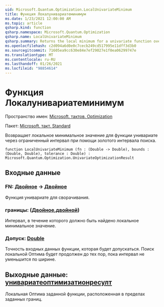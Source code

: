 ```yaml
---
uid: Microsoft.Quantum.Optimization.LocalUnivariateMinimum
title: Функция Локалунивариатеминимум
ms.date: 1/23/2021 12:00:00 AM
ms.topic: article
qsharp.kind: function
qsharp.namespace: Microsoft.Quantum.Optimization
qsharp.name: LocalUnivariateMinimum
qsharp.summary: Returns the local minimum for a univariate function over a bounded interval, using a golden interval search.
ms.openlocfilehash: c2d094a6d0e0c7cecb249cd517995e11dff3d3b0
ms.sourcegitcommit: 71605ea9cc630e84e7ef29027e1f0ea06299747e
ms.translationtype: MT
ms.contentlocale: ru-RU
ms.lasthandoff: 01/26/2021
ms.locfileid: "98854614"
---
```

# <a name="localunivariateminimum-function"></a>Функция Локалунивариатеминимум

Пространство имен: [Microsoft. тактов. Optimization](xref:Microsoft.Quantum.Optimization)

Пакет: [Microsoft. такт. Standard](https://nuget.org/packages/Microsoft.Quantum.Standard)


Возвращает локальное минимальное значение для функции унивариате через ограниченный интервал при помощи золотого интервала поиска.

```qsharp
function LocalUnivariateMinimum (fn : (Double -> Double), bounds : (Double, Double), tolerance : Double) : Microsoft.Quantum.Optimization.UnivariateOptimizationResult
```


## <a name="input"></a>Входные данные

### <a name="fn--double---double"></a>FN: [Двойное](xref:microsoft.quantum.lang-ref.double) -> [Двойное](xref:microsoft.quantum.lang-ref.double)

Функция унивариате для сворачивания.


### <a name="bounds--doubledouble"></a>границы: ([Двойное](xref:microsoft.quantum.lang-ref.double),[двойной](xref:microsoft.quantum.lang-ref.double))

Интервал, в течение которого должно быть найдено локальное минимальное значение.


### <a name="tolerance--double"></a>Допуск: [Double](xref:microsoft.quantum.lang-ref.double)

Точность входных данных функции, которая будет допускаться.
Поиск локальной Оптима будет продолжен до тех пор, пока интервал не уменьшится по ширине.



## <a name="output--univariateoptimizationresult"></a>Выходные данные: [унивариатеоптимизатионресулт](xref:Microsoft.Quantum.Optimization.UnivariateOptimizationResult)

Локальная Оптима заданной функции, расположенная в пределах заданных границ.